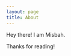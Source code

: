 ```yaml
---
layout: page
title: About
---
```


<p class="message">
  Hey there! I am Misbah. 
</p>


Thanks for reading!
